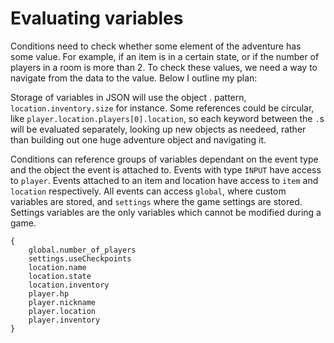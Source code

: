 # Evaluating variables

Conditions need to check whether some element of the adventure has some value. For example, if an item is in a certain state, or if the number of players in a room is more than 2. To check these values, we need a way to navigate from the data to the value. Below I outline my plan:

Storage of variables in JSON will use the object . pattern, `location.inventory.size` for instance. Some references could be circular, like `player.location.players[0].location`, so each keyword between the `.`s will be evaluated separately, looking up new objects as needeed, rather than building out one huge adventure object and navigating it.

Conditions can reference groups of variables dependant on the event type and the object the event is attached to. Events with type `INPUT` have access to `player`. Events attached to an item and location have access to `item` and `location` respectively. All events can access `global`, where custom variables are stored, and `settings` where the game settings are stored. Settings variables are the only variables which cannot be modified during a game.

```
{
    global.number_of_players
    settings.useCheckpoints
    location.name
    location.state
    location.inventory
    player.hp
    player.nickname
    player.location
    player.inventory
}
```